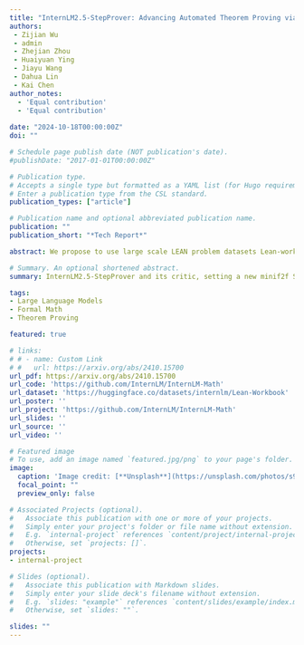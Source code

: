 ```yaml
---
title: "InternLM2.5-StepProver: Advancing Automated Theorem Proving via Expert Iteration on Large-Scale LEAN Problems"
authors:
 - Zijian Wu
 - admin
 - Zhejian Zhou
 - Huaiyuan Ying
 - Jiayu Wang
 - Dahua Lin
 - Kai Chen
author_notes:
  - 'Equal contribution'
  - 'Equal contribution'
  
date: "2024-10-18T00:00:00Z"
doi: ""

# Schedule page publish date (NOT publication's date).
#publishDate: "2017-01-01T00:00:00Z"

# Publication type.
# Accepts a single type but formatted as a YAML list (for Hugo requirements).
# Enter a publication type from the CSL standard.
publication_types: ["article"]

# Publication name and optional abbreviated publication name.
publication: ""
publication_short: "*Tech Report*"

abstract: We propose to use large scale LEAN problem datasets Lean-workbook for expert iteration with more than 20,000 CPU days. During expert iteration, we found log-linear trends between solved problem amount with proof length and CPU usage. We train a critic model to select relatively easy problems for policy models to make trials and guide the model to search for deeper proofs. InternLM2.5-StepProver achieves open-source state-of-the-art on MiniF2F, Lean-Workbook-Plus, ProofNet, and Putnam benchmarks. Specifically, it achieves a pass of 65.9% on the MiniF2F-test and proves (or disproves) 17.0% of problems in Lean-Workbook-Plus which shows a significant improvement compared to only 9.5% of problems proved when Lean-Workbook-Plus was released.

# Summary. An optional shortened abstract.
summary: InternLM2.5-StepProver and its critic, setting a new minif2f SOTA at 65.9%. No hallucination, verified math proofs by LLM reasoning. 

tags:
- Large Language Models
- Formal Math
- Theorem Proving

featured: true

# links:
# # - name: Custom Link
# #   url: https://arxiv.org/abs/2410.15700
url_pdf: https://arxiv.org/abs/2410.15700
url_code: 'https://github.com/InternLM/InternLM-Math'
url_dataset: 'https://huggingface.co/datasets/internlm/Lean-Workbook'
url_poster: ''
url_project: 'https://github.com/InternLM/InternLM-Math'
url_slides: ''
url_source: ''
url_video: ''

# Featured image
# To use, add an image named `featured.jpg/png` to your page's folder. 
image:
  caption: 'Image credit: [**Unsplash**](https://unsplash.com/photos/s9CC2SKySJM)'
  focal_point: ""
  preview_only: false

# Associated Projects (optional).
#   Associate this publication with one or more of your projects.
#   Simply enter your project's folder or file name without extension.
#   E.g. `internal-project` references `content/project/internal-project/index.md`.
#   Otherwise, set `projects: []`.
projects:
- internal-project

# Slides (optional).
#   Associate this publication with Markdown slides.
#   Simply enter your slide deck's filename without extension.
#   E.g. `slides: "example"` references `content/slides/example/index.md`.
#   Otherwise, set `slides: ""`.

slides: ""
---
```


<!--  This work is driven by the results in my [previous paper](/publication/conference-paper/) on LLMs.

{{% callout note %}}
Create your slides in Markdown - click the *Slides* button to check out the example.
{{% /callout %}}

Add the publication's **full text** or **supplementary notes** here. You can use rich formatting such as including [code, math, and images](https://docs.hugoblox.com/content/writing-markdown-latex/). -->
